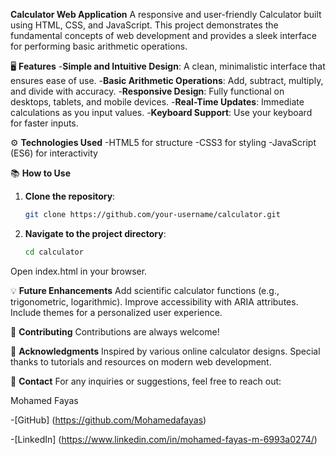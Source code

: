 **Calculator Web Application**
A responsive and user-friendly Calculator built using HTML, CSS, and JavaScript. This project demonstrates the fundamental concepts of web development and provides a sleek interface for performing basic arithmetic operations.

🖥️ **Features**
-**Simple and Intuitive Design**: A clean, minimalistic interface that ensures ease of use.
-**Basic Arithmetic Operations**: Add, subtract, multiply, and divide with accuracy.
-**Responsive Design**: Fully functional on desktops, tablets, and mobile devices.
-**Real-Time Updates**: Immediate calculations as you input values.
-**Keyboard Support**: Use your keyboard for faster inputs.


⚙️ **Technologies Used**
-HTML5 for structure
-CSS3 for styling
-JavaScript (ES6) for interactivity

📚 **How to Use**
1. **Clone the repository**:
    ```bash
    git clone https://github.com/your-username/calculator.git
    ```
2. **Navigate to the project directory**:
    ```bash
    cd calculator
    ```

Open index.html in your browser.

💡 **Future Enhancements**
Add scientific calculator functions (e.g., trigonometric, logarithmic).
Improve accessibility with ARIA attributes.
Include themes for a personalized user experience.

🤝 **Contributing**
Contributions are always welcome!

🙌 **Acknowledgments**
Inspired by various online calculator designs.
Special thanks to tutorials and resources on modern web development.

📧 **Contact**
For any inquiries or suggestions, feel free to reach out:

Mohamed Fayas

-[GitHub] (https://github.com/Mohamedafayas)

-[LinkedIn] (https://www.linkedin.com/in/mohamed-fayas-m-6993a0274/)

